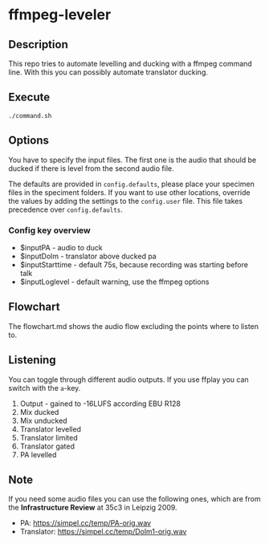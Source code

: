 # ffmpeg-leveler

## Description
This repo tries to automate levelling and ducking with a ffmpeg command line.
With this you can possibly automate translator ducking.

## Execute
`./command.sh`

## Options
You have to specify the input files. The first one is the audio that should be ducked if there is level from the second audio file.

The defaults are provided in `config.defaults`, please place your specimen files in the speciment folders. If you want to use other
locations, override the values by adding the settings to the `config.user` file. This file takes precedence over `config.defaults`.

### Config key overview

* $inputPA - audio to duck
* $inputDolm - translator above ducked pa
* $inputStarttime - default 75s, because recording was starting before talk
* $inputLoglevel - default warning, use the ffmpeg options

## Flowchart
The flowchart.md shows the audio flow excluding the points where to listen to.

## Listening
You can toggle through different audio outputs. If you use ffplay you can switch with the `a`-key.  
1. Output - gained to -16LUFS according EBU R128
2. Mix ducked
3. Mix unducked
4. Translator levelled
5. Translator limited
6. Translator gated
7. PA levelled

## Note
If you need some audio files you can use the following ones, which are from the __Infrastructure Review__ at 35c3 in Leipzig 2009.

* PA: https://simpel.cc/temp/PA-orig.wav
* Translator: https://simpel.cc/temp/Dolm1-orig.wav
